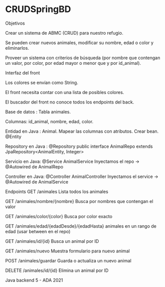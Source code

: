 # CRUDSpringBD

Objetivos

Crear un sistema de ABMC (CRUD) para nuestro refugio.

Se pueden crear nuevos animales, modificar su nombre, edad o color y eliminarlos.

Proveer un sistema con criterios de búsqueda (por nombre que contengan un valor, por color, por edad mayor o menor que y por id_animal).

Interfaz del front

Los colores se envían como String.

El front necesita contar con una lista de posibles colores.

El buscador del front no conoce todos los endpoints del back.


Base de datos : Tabla animales.

Columnas: id_animal, nombre, edad, color.

Entidad en Java : Animal. Mapear las columnas con atributos. Crear bean. @Entity

Repository en Java : @Repository public interface AnimalRepo extends JpaRepository<AnimalEntity, Integer>

Servicio en Java: @Service AnimalService
Inyectamos el repo -> @Autowired de AnimalRepo

Controller en Java: @Controller AnimalController
Inyectamos el service -> @Autowired de AnimalService

Endpoints
GET /animales
    Lista todos los animales
    
GET /animales/nombre/{nombre}
    Busca por nombres que contengan el valor
    
GET /animales/color/{color}
    Busca por color exacto
    
GET /animales/edad/{edadDesde}/{edadHasta}
    animales en un rango de edad (usar between en el repo)
    
GET /animales/id/{id}
    Busca un animal por ID
    
GET /animales/nuevo
    Muestra formulario para nuevo animal
    
POST /animales/guardar
    Guarda o actualiza un nuevo animal
    
DELETE /animales/id/{id}
    Elimina un animal por ID
    
Java backend 5 - ADA 2021
